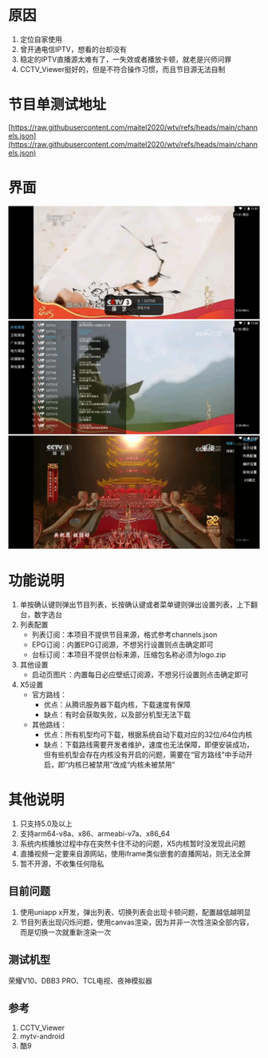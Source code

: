 

# 原因
1. 定位自家使用
2. 曾开通电信IPTV，想看的台却没有
3. 稳定的IPTV直播源太难有了，一失效或者播放卡顿，就老是兴师问罪
4. CCTV_Viewer挺好的，但是不符合操作习惯，而且节目源无法自制


# 节目单测试地址
[https://raw.githubusercontent.com/maitel2020/wtv/refs/heads/main/channels.json](https://raw.githubusercontent.com/maitel2020/wtv/refs/heads/main/channels.json)

# 界面
![主界面](image/1.webp)
![节目列表](image/2.webp)
![设置列表](image/3.webp)

# 功能说明
1. 单按确认键则弹出节目列表，长按确认键或者菜单键则弹出设置列表，上下翻台，数字选台
2. 列表配置
	* 列表订阅：本项目不提供节目来源，格式参考channels.json
	* EPG订阅：内置EPG订阅源，不想另行设置则点击确定即可
	* 台标订阅：本项目不提供台标来源，压缩包名称必须为logo.zip
3. 其他设置
	* 启动页图片：内置每日必应壁纸订阅源，不想另行设置则点击确定即可
4. X5设置
	- 官方路线：
		* 优点：从腾讯服务器下载内核，下载速度有保障
		* 缺点：有时会获取失败，以及部分机型无法下载
	- 其他路线：
		* 优点：所有机型均可下载，根据系统自动下载对应的32位/64位内核
		* 缺点：下载路线需要开发者维护，速度也无法保障，即便安装成功，但有些机型会存在内核没有开启的问题，需要在“官方路线”中手动开启，即“内核已被禁用”改成“内核未被禁用”
# 其他说明
1. 只支持5.0及以上
2. 支持arm64-v8a、x86、armeabi-v7a、x86_64
3. 系统内核播放过程中存在突然卡住不动的问题，X5内核暂时没发现此问题
4. 直播视频一定要来自源网站，使用iframe类似嵌套的直播网站，则无法全屏
5. 暂不开源，不收集任何隐私



## 目前问题
1. 使用uniapp x开发，弹出列表、切换列表会出现卡顿问题，配置越低越明显
2. 节目列表出现闪烁问题，使用canvas渲染，因为并非一次性渲染全部内容，而是切换一次就重新渲染一次


## 测试机型
荣耀V10、DBB3 PRO、TCL电视、夜神模拟器

## 参考
1. CCTV_Viewer
2. mytv-android
3. 酷9
